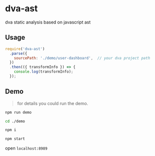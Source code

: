 # dva-ast
dva static analysis based on javascript ast

## Usage

```javascript
require('dva-ast')
  .parse({
    sourcePath: './demo/user-dashboard',  // your dva project path
  })
  .then(({ transformInfo }) => {
    console.log(transformInfo);
  });
```

## Demo

> for details you could run the demo.

```bash
npm run demo
```

```bash
cd ./demo
```

```bash
npm i
```

```bash
npm start
```

open `localhost:8989`

